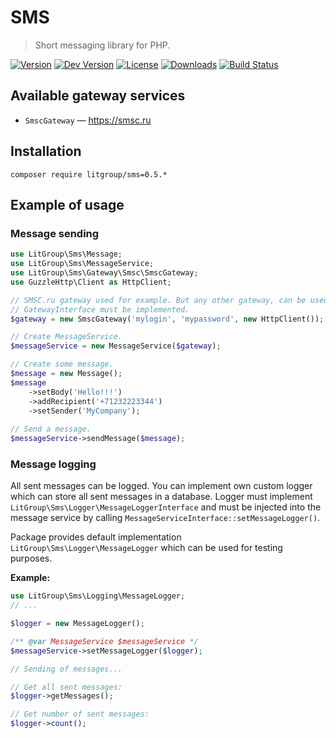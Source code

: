 SMS
===

> Short messaging library for PHP.

[![Version](https://img.shields.io/packagist/v/litgroup/sms.svg)](https://packagist.org/packages/litgroup/sms)
[![Dev Version](https://img.shields.io/packagist/vpre/litgroup/sms.svg)](https://packagist.org/packages/litgroup/sms)
[![License](https://img.shields.io/badge/license-MIT-blue.svg)](https://github.com/LitGroup/sms.php/blob/master/LICENSE)
[![Downloads](https://img.shields.io/packagist/dt/litgroup/sms.svg)](https://packagist.org/packages/litgroup/sms)
[![Build Status](https://travis-ci.org/LitGroup/sms.php.svg?branch=master)](https://travis-ci.org/LitGroup/sms.php)


Available gateway services
--------------------------

* `SmscGateway` — https://smsc.ru


Installation
------------

```
composer require litgroup/sms=0.5.*
```


Example of usage
----------------

### Message sending

```php
use LitGroup\Sms\Message;
use LitGroup\Sms\MessageService;
use LitGroup\Sms\Gateway\Smsc\SmscGateway;
use GuzzleHttp\Client as HttpClient;

// SMSC.ru gateway used for example. But any other gateway, can be used.
// GatewayInterface must be implemented.
$gateway = new SmscGateway('mylogin', 'mypassword', new HttpClient());

// Create MessageService.
$messageService = new MessageService($gateway);

// Create some message.
$message = new Message();
$message
    ->setBody('Hello!!!')
    ->addRecipient('+71232223344')
    ->setSender('MyCompany');
    
// Send a message.
$messageService->sendMessage($message);

```


### Message logging

All sent messages can be logged. You can implement own custom logger which can store all sent messages in a database.
Logger must implement `LitGroup\Sms\Logger\MessageLoggerInterface` and must be injected into the message service
by calling `MessageServiceInterface::setMessageLogger()`.

Package provides default implementation `LitGroup\Sms\Logger\MessageLogger` which can be used for testing purposes.

**Example:**

```php
use LitGroup\Sms\Logging\MessageLogger;
// ...

$logger = new MessageLogger();

/** @var MessageService $messageService */
$messageService->setMessageLogger($logger);

// Sending of messages...

// Get all sent messages:
$logger->getMessages();

// Get number of sent messages:
$logger->count();
```